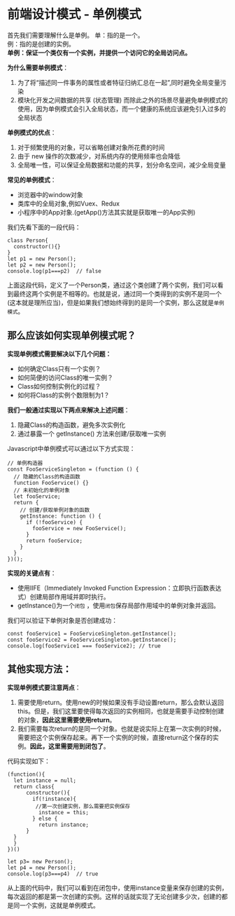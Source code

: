 # 前端设计模式 - 单例模式
首先我们需要理解什么是单例。 
单：指的是一个。  
例：指的是创建的实例。  
**单例：保证一个类仅有一个实例，并提供一个访问它的全局访问点。**  

**为什么需要单例模式**：  
1. 为了将“描述同一件事务的属性或者特征归纳汇总在一起”,同时避免全局变量污染
2. 模块化开发之间数据的共享 (状态管理)
而除此之外的场景尽量避免单例模式的使用，因为单例模式会引入全局状态，而一个健康的系统应该避免引入过多的全局状态

**单例模式的优点**：  
1. 对于频繁使用的对象，可以省略创建对象所花费的时间
2. 由于 new 操作的次数减少，对系统内存的使用频率也会降低
3. 全局唯一性，可以保证全局数据和功能的共享，划分命名空间，减少全局变量

**常见的单例模式**：  
- 浏览器中的window对象
- 类库中的全局对象,例如Vuex、Redux
- 小程序中的App对象.(getApp()方法其实就是获取唯一的App实例)


我们先看下面的一段代码：
```
class Person{
  constructor(){}
}
let p1 = new Person();
let p2 = new Person();
console.log(p1===p2)  // false
```
上面这段代码，定义了一个Person类，通过这个类创建了两个实例，我们可以看到最终这两个实例是不相等的。也就是说，通过同一个类得到的实例不是同一个(这本就是理所应当)，但是如果我们想始终得到的是同一个实例，那么这就是`单例模式`。

## 那么应该如何实现单例模式呢？

**实现单例模式需要解决以下几个问题：**
- 如何确定Class只有一个实例？
- 如何简便的访问Class的唯一实例？
- Class如何控制实例化的过程？
- 如何将Class的实例个数限制为1？

**我们一般通过实现以下两点来解决上述问题**：  
1. 隐藏Class的构造函数，避免多次实例化
2. 通过暴露一个 getInstance() 方法来创建/获取唯一实例

Javascript中单例模式可以通过以下方式实现：
```
// 单例构造器
const FooServiceSingleton = (function () {
  // 隐藏的Class的构造函数
  function FooService() {}
  // 未初始化的单例对象
  let fooService;
  return {
    // 创建/获取单例对象的函数
    getInstance: function () {
      if (!fooService) {
        fooService = new FooService();
      }
      return fooService;
    }
  }
})();
```
**实现的关键点有**：  
- 使用IIFE（Immediately Invoked Function Expression：立即执行函数表达式）创建局部作用域并即时执行。
- getInstance()为一个`闭包` ，使用`闭包`保存局部作用域中的单例对象并返回。

我们可以验证下单例对象是否创建成功：
```
const fooService1 = FooServiceSingleton.getInstance();
const fooService2 = FooServiceSingleton.getInstance();
console.log(fooService1 === fooService2); // true
```



## 其他实现方法：

**实现单例模式要注意两点**：
1. 需要使用return。使用new的时候如果没有手动设置return，那么会默认返回this。但是，我们这里要使得每次返回的实例相同，也就是需要手动控制创建的对象，**因此这里需要使用return**。
2. 我们需要每次return的是同一个对象。也就是说实际上在第一次实例的时候，需要把这个实例保存起来。再下一个实例的时候，直接return这个保存的实例。**因此，这里需要用到闭包了**。
 
代码实现如下：
```
(function(){
  let instance = null;
  return class{
      constructor(){
        if(!instance){
         //第一次创建实例，那么需要把实例保存
          instance = this;
        } else {
          return instance;
      }
  }
  }
})()

let p3= new Person();
let p4 = new Person();
console.log(p3===p4)  // true
```
从上面的代码中，我们可以看到在闭包中，使用instance变量来保存创建的实例，每次返回的都是第一次创建的实例。这样的话就实现了无论创建多少次，创建的都是同一个实例，这就是单例模式。
